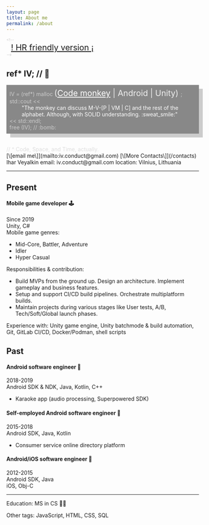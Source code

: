 ```yaml
---
layout: page
title: About me
permalink: /about
---
```


<div class="non-printable">

<div style="font-size:8pt; color:#CCC">
&lt;!--
    <div style="font-size:16pt; padding-left:12px;">
        <a href="#present">! HR friendly version ¡</a>
    </div>
--&gt;
</div>

## ref\* IV; // :space_invader:

<div style="background-color:#888; color:#CCC; box-shadow:10px 10px; padding: 8px; margin-bottom:32px;">
    IV = (ref*) malloc
        <div style="display: inline; font-size:16pt; color:#EEE">
            (<a style="color:#FFF" href="#code-space-time">Code monkey</a> | Android | Unity)
        </div>;
    <br/>
    std::cout <<
        <div style="padding-left:32px; color: #FFF">
            "The monkey can discuss M-V-[P | VM | C] and the rest of the alphabet. Although, with SOLID understanding. :sweat_smile:"
        </div>
    << std::endl;
    <br/>
    free (IV); // :bomb:
</div>

<a name="code-space-time" />
<div style="color:#DDD">
// ^ Code, Space, and Time, actually.
</div>

</div>

<div class="non-printable">
[\[email me\]](mailto:iv.conduct@gmail.com)
[\[More Contacts\]](/contacts)
</div>

<div class="printable-only">
Ihar Veyalkin
email: iv.conduct@gmail.com
location: Vilnius, Lithuania
</div>

---

## Present
#### Mobile game developer <span class="non-printable">:joystick:</span>
Since 2019 <br/>
Unity, C# <br/>
Mobile game genres:
- Mid-Core, Battler, Adventure
- Idler
- Hyper Casual

Responsibilities & contribution:
- Build MVPs from the ground up. Design an architecture. Implement gameplay and business features.
- Setup and support CI/CD build pipelines. Orchestrate multiplatform builds.
- Maintain projects during various stages like User tests, A/B, Tech/Soft/Global launch phases.

Experience with: Unity game engine, Unity batchmode & build automation, Git, GitLab CI/CD, Docker/Podman, shell scripts

## Past
#### Android software engineer <span class="non-printable">:iphone:</span>
2018-2019 <br/>
Android SDK & NDK, Java, Kotlin, C++
- Karaoke app (audio processing, Superpowered SDK)

#### Self-employed Android software engineer <span class="non-printable">:iphone:</span>
2015-2018 <br/>
Android SDK, Java, Kotlin
- Consumer service online directory platform

#### Android/iOS software engineer <span class="non-printable">:iphone:</span>
2012-2015 <br/>
Android SDK, Java <br/>
iOS, Obj-C

---
Education: MS in CS <span class="non-printable">:man_student:</span>

<div class="non-printable">
Other tags: JavaScript, HTML, CSS, SQL
</div>